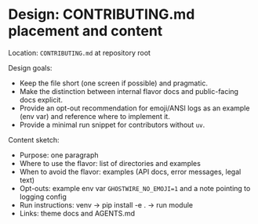 <!-- OPENSPEC:START -->

# Design: CONTRIBUTING.md placement and content

Location: `CONTRIBUTING.md` at repository root

Design goals:

- Keep the file short (one screen if possible) and pragmatic.
- Make the distinction between internal flavor docs and public-facing docs explicit.
- Provide an opt-out recommendation for emoji/ANSI logs as an example (env var) and reference where to implement it.
- Provide a minimal run snippet for contributors without `uv`.

Content sketch:

- Purpose: one paragraph
- Where to use the flavor: list of directories and examples
- When to avoid the flavor: examples (API docs, error messages, legal text)
- Opt-outs: example env var `GHOSTWIRE_NO_EMOJI=1` and a note pointing to logging config
- Run instructions: venv -> pip install -e . -> run module
- Links: theme docs and AGENTS.md

<!-- OPENSPEC:END -->
